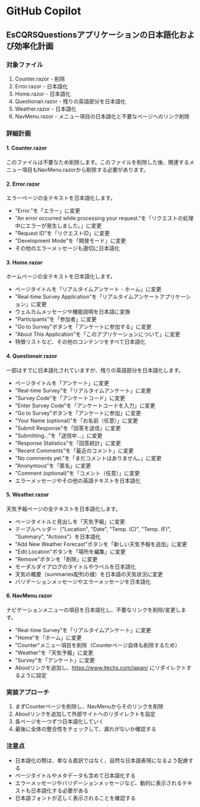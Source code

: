 # GitHub Copilot

## EsCQRSQuestionsアプリケーションの日本語化および効率化計画

### 対象ファイル
1. Counter.razor - 削除
2. Error.razor - 日本語化
3. Home.razor - 日本語化
4. Questionair.razor - 残りの英語部分を日本語化
5. Weather.razor - 日本語化
6. NavMenu.razor - メニュー項目の日本語化と不要なページへのリンク削除

### 詳細計画

#### 1. Counter.razor
このファイルは不要なため削除します。このファイルを削除した後、関連するメニュー項目もNavMenu.razorから削除する必要があります。

#### 2. Error.razor
エラーページの全テキストを日本語化します。
- "Error."を「エラー」に変更
- "An error occurred while processing your request."を「リクエストの処理中にエラーが発生しました。」に変更
- "Request ID"を「リクエストID」に変更
- "Development Mode"を「開発モード」に変更
- その他のエラーメッセージも適切に日本語化

#### 3. Home.razor
ホームページの全テキストを日本語化します。
- ページタイトルを「リアルタイムアンケート - ホーム」に変更
- "Real-time Survey Application"を「リアルタイムアンケートアプリケーション」に変更
- ウェルカムメッセージや機能説明を日本語に変換
- "Participants"を「参加者」に変更
- "Go to Survey"ボタンを「アンケートに参加する」に変更
- "About This Application"を「このアプリケーションについて」に変更
- 特徴リストなど、その他のコンテンツをすべて日本語化

#### 4. Questionair.razor
一部はすでに日本語化されていますが、残りの英語部分を日本語化します。
- ページタイトルを「アンケート」に変更
- "Real-time Survey"を「リアルタイムアンケート」に変更
- "Survey Code"を「アンケートコード」に変更
- "Enter Survey Code"を「アンケートコードを入力」に変更
- "Go to Survey"ボタンを「アンケートに参加」に変更
- "Your Name (optional)"を「お名前（任意）」に変更
- "Submit Response"を「回答を送信」に変更
- "Submitting..."を「送信中...」に変更
- "Response Statistics"を「回答統計」に変更
- "Recent Comments"を「最近のコメント」に変更
- "No comments yet."を「まだコメントはありません。」に変更
- "Anonymous"を「匿名」に変更
- "Comment (optional)"を「コメント（任意）」に変更
- エラーメッセージやその他の英語テキストを日本語化

#### 5. Weather.razor
天気予報ページの全テキストを日本語化します。
- ページタイトルと見出しを「天気予報」に変更
- テーブルヘッダー（"Location", "Date", "Temp. (C)", "Temp. (F)", "Summary", "Actions"）を日本語化
- "Add New Weather Forecast"ボタンを「新しい天気予報を追加」に変更
- "Edit Location"ボタンを「場所を編集」に変更
- "Remove"ボタンを「削除」に変更
- モーダルダイアログのタイトルやラベルを日本語化
- 天気の概要（summaries配列の値）を日本語の天気状況に変更
- バリデーションメッセージやエラーメッセージを日本語化

#### 6. NavMenu.razor
ナビゲーションメニューの項目を日本語化し、不要なリンクを削除/変更します。
- "Real-time Survey"を「リアルタイムアンケート」に変更
- "Home"を「ホーム」に変更
- "Counter"メニュー項目を削除（Counterページ自体も削除するため）
- "Weather"を「天気予報」に変更
- "Survey"を「アンケート」に変更
- Aboutリンクを追加し、https://www.jtechs.com/japan/ にリダイレクトするように設定

### 実装アプローチ
1. まずCounterページを削除し、NavMenuからそのリンクを削除
2. Aboutリンクを追加して外部サイトへのリダイレクトを設定
3. 各ページを一つずつ日本語化していく
4. 最後に全体の整合性をチェックして、漏れがないか確認する

### 注意点
- 日本語化の際は、単なる直訳ではなく、自然な日本語表現になるよう配慮する
- ページタイトルやメタデータも含めて日本語化する
- エラーメッセージやバリデーションメッセージなど、動的に表示されるテキストも日本語化する必要がある
- 日本語フォントが正しく表示されることを確認する